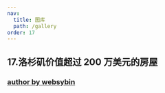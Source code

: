 ```yaml
---
nav:
  title: 图库
  path: /gallery
order: 17
---
```


## 17.洛杉矶价值超过 200 万美元的房屋

### [author by websybin](https://github.com/websybin)

<code src= './losAngelesHomes.tsx'>
